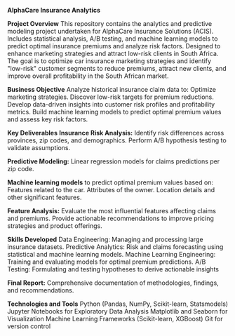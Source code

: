 **AlphaCare Insurance Analytics**

**Project Overview**
This repository contains the analytics and predictive modeling project undertaken for AlphaCare Insurance Solutions (ACIS). Includes statistical analysis, A/B testing, and machine learning models to predict optimal insurance premiums and analyze risk factors. Designed to enhance marketing strategies and attract low-risk clients in South Africa. The goal is to optimize car insurance marketing strategies and identify "low-risk" customer segments to reduce premiums, attract new clients, and improve overall profitability in the South African market.

**Business Objective**
Analyze historical insurance claim data to:
Optimize marketing strategies.
Discover low-risk targets for premium reductions.
Develop data-driven insights into customer risk profiles and profitability metrics.
Build machine learning models to predict optimal premium values and assess key risk factors.

**Key Deliverables**
**Insurance Risk Analysis:**
Identify risk differences across provinces, zip codes, and demographics.
Perform A/B hypothesis testing to validate assumptions.

**Predictive Modeling:**
Linear regression models for claims predictions per zip code.

**Machine learning models** to predict optimal premium values based on:
Features related to the car.
Attributes of the owner.
Location details and other significant features.

**Feature Analysis:**
Evaluate the most influential features affecting claims and premiums.
Provide actionable recommendations to improve pricing strategies and product offerings.

**Skills Developed**
Data Engineering: Managing and processing large insurance datasets.
Predictive Analytics: Risk and claims forecasting using statistical and machine learning models.
Machine Learning Engineering: Training and evaluating models for optimal premium predictions.
A/B Testing: Formulating and testing hypotheses to derive actionable insights

**Final Report:**
Comprehensive documentation of methodologies, findings, and recommendations.

**Technologies and Tools**
Python (Pandas, NumPy, Scikit-learn, Statsmodels)
Jupyter Notebooks for Exploratory Data Analysis
Matplotlib and Seaborn for Visualization
Machine Learning Frameworks (Scikit-learn, XGBoost)
Git for version control
